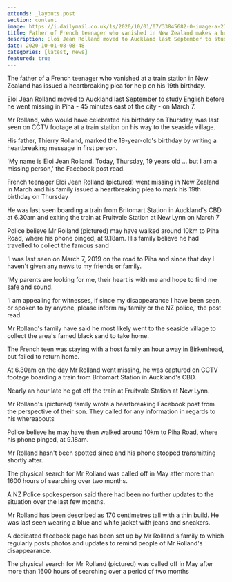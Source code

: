 ```yaml
---
extends: _layouts.post
section: content
image: https://i.dailymail.co.uk/1s/2020/10/01/07/33845682-0-image-a-27_1601534287787.jpg 
title: Father of French teenager who vanished in New Zealand makes a heartbreaking plea for help 
description: Eloi Jean Rolland moved to Auckland last September to study English before he went missing in Piha - 45 minutes east of the city - on March 7. 
date: 2020-10-01-08-08-48 
categories: [latest, news] 
featured: true 
--- 
```

The father of a French teenager who vanished at a train station in New Zealand has issued a heartbreaking plea for help on his 19th birthday.

Eloi Jean Rolland moved to Auckland last September to study English before he went missing in Piha - 45 minutes east of the city - on March 7. 

Mr Rolland, who would have celebrated his birthday on Thursday, was last seen on CCTV footage at a train station on his way to the seaside village. 

His father, Thierry Rolland, marked the 19-year-old's birthday by writing a heartbreaking message in first person. 

'My name is Eloi Jean Rolland. Today, Thursday, 19 years old ... but I am a missing person,' the Facebook post read.   

French teenager Eloi Jean Rolland (pictured) went missing in New Zealand in March and his family issued a heartbreaking plea to mark his 19th birthday on Thursday 

He was last seen boarding a train from Britomart Station in Auckland's CBD at 6.30am and exiting the train at Fruitvale Station at New Lynn on March 7

Police believe Mr Rolland (pictured) may have walked around 10km to Piha Road, where his phone pinged, at 9.18am. His family believe he had travelled to collect the famous sand 

'I was last seen on March 7, 2019 on the road to Piha and since that day I haven't given any news to my friends or family.

'My parents are looking for me, their heart is with me and hope to find me safe and sound.

'I am appealing for witnesses, if since my disappearance I have been seen, or spoken to by anyone, please inform my family or the NZ police,' the post read.   

Mr Rolland's family have said he most likely went to the seaside village to collect the area's famed black sand to take home.

The French teen was staying with a host family an hour away in Birkenhead, but failed to return home.  

At 6.30am on the day Mr Rolland went missing, he was captured on CCTV footage boarding a train from Britomart Station in Auckland's CBD.

Nearly an hour late he got off the train at Fruitvale Station at New Lynn.   

Mr Rolland's (pictured) family wrote a heartbreaking Facebook post from the perspective of their son. They called for any information in regards to his whereabouts 

Police believe he may have then walked around 10km to Piha Road, where his phone pinged, at 9.18am.

Mr Rolland hasn't been spotted since and his phone stopped transmitting shortly after.  

The physical search for Mr Rolland was called off in May after more than 1600 hours of searching over two months. 

A NZ Police spokesperson said there had been no further updates to the situation over the last few months.   

Mr Rolland has been described as 170 centimetres tall with a thin build. He was last seen wearing a blue and white jacket with jeans and sneakers. 

A dedicated facebook page has been set up by Mr Rolland's family to which regularly posts photos and updates to remind people of Mr Rolland's disappearance. 

The physical search for Mr Rolland (pictured) was called off in May after more than 1600 hours of searching over a period of two months

